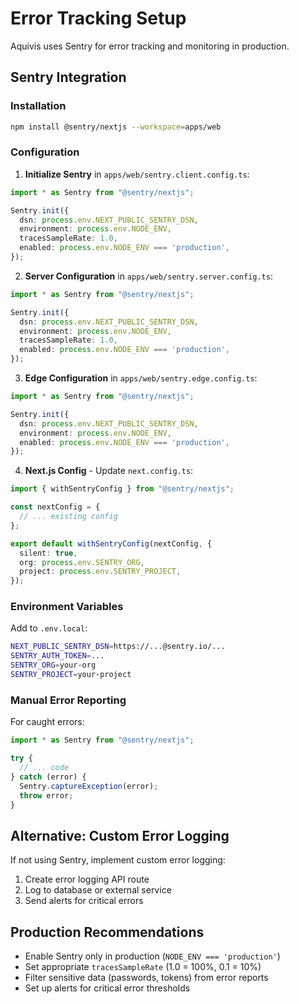 # Error Tracking Setup

Aquivis uses Sentry for error tracking and monitoring in production.

## Sentry Integration

### Installation

```bash
npm install @sentry/nextjs --workspace=apps/web
```

### Configuration

1. **Initialize Sentry** in `apps/web/sentry.client.config.ts`:
```typescript
import * as Sentry from "@sentry/nextjs";

Sentry.init({
  dsn: process.env.NEXT_PUBLIC_SENTRY_DSN,
  environment: process.env.NODE_ENV,
  tracesSampleRate: 1.0,
  enabled: process.env.NODE_ENV === 'production',
});
```

2. **Server Configuration** in `apps/web/sentry.server.config.ts`:
```typescript
import * as Sentry from "@sentry/nextjs";

Sentry.init({
  dsn: process.env.NEXT_PUBLIC_SENTRY_DSN,
  environment: process.env.NODE_ENV,
  tracesSampleRate: 1.0,
  enabled: process.env.NODE_ENV === 'production',
});
```

3. **Edge Configuration** in `apps/web/sentry.edge.config.ts`:
```typescript
import * as Sentry from "@sentry/nextjs";

Sentry.init({
  dsn: process.env.NEXT_PUBLIC_SENTRY_DSN,
  environment: process.env.NODE_ENV,
  enabled: process.env.NODE_ENV === 'production',
});
```

4. **Next.js Config** - Update `next.config.ts`:
```typescript
import { withSentryConfig } from "@sentry/nextjs";

const nextConfig = {
  // ... existing config
};

export default withSentryConfig(nextConfig, {
  silent: true,
  org: process.env.SENTRY_ORG,
  project: process.env.SENTRY_PROJECT,
});
```

### Environment Variables

Add to `.env.local`:
```bash
NEXT_PUBLIC_SENTRY_DSN=https://...@sentry.io/...
SENTRY_AUTH_TOKEN=...
SENTRY_ORG=your-org
SENTRY_PROJECT=your-project
```

### Manual Error Reporting

For caught errors:
```typescript
import * as Sentry from "@sentry/nextjs";

try {
  // ... code
} catch (error) {
  Sentry.captureException(error);
  throw error;
}
```

## Alternative: Custom Error Logging

If not using Sentry, implement custom error logging:

1. Create error logging API route
2. Log to database or external service
3. Send alerts for critical errors

## Production Recommendations

- Enable Sentry only in production (`NODE_ENV === 'production'`)
- Set appropriate `tracesSampleRate` (1.0 = 100%, 0.1 = 10%)
- Filter sensitive data (passwords, tokens) from error reports
- Set up alerts for critical error thresholds


